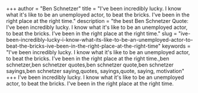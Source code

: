 +++
author = "Ben Schnetzer"
title = "I've been incredibly lucky. I know what it's like to be an unemployed actor, to beat the bricks. I've been in the right place at the right time."
description = "the best Ben Schnetzer Quote: I've been incredibly lucky. I know what it's like to be an unemployed actor, to beat the bricks. I've been in the right place at the right time."
slug = "ive-been-incredibly-lucky-i-know-what-its-like-to-be-an-unemployed-actor-to-beat-the-bricks-ive-been-in-the-right-place-at-the-right-time"
keywords = "I've been incredibly lucky. I know what it's like to be an unemployed actor, to beat the bricks. I've been in the right place at the right time.,ben schnetzer,ben schnetzer quotes,ben schnetzer quote,ben schnetzer sayings,ben schnetzer saying,quotes, sayings,quote, saying, motivation"
+++
I've been incredibly lucky. I know what it's like to be an unemployed actor, to beat the bricks. I've been in the right place at the right time.
